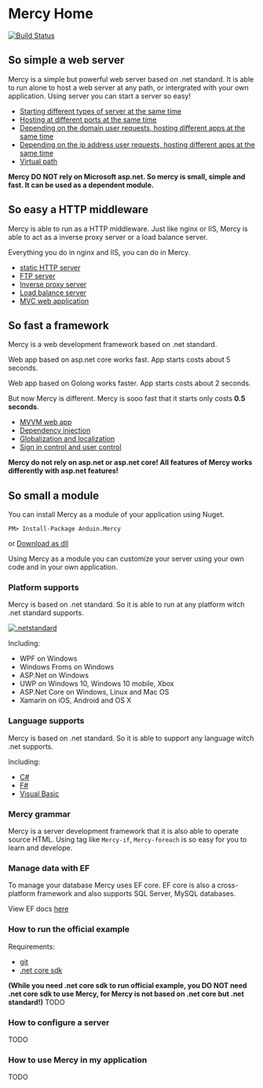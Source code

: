 # Mercy Home
[![Build Status](https://travis-ci.org/Anduin2017/Mercy.svg?branch=master)](https://travis-ci.org/Anduin2017/Mercy)

## So simple a web server
Mercy is a simple but powerful web server based on .net standard. It is able to run alone to host a web server at any path, or intergrated with your own application. Using server you can start a server so easy!

- [Starting different types of server at the same time](#)
- [Hosting at different ports at the same time](#)
- [Depending on the domain user requests, hosting different apps at the same time](#)
- [Depending on the ip address user requests, hosting different apps at the same time](#)
- [Virtual path](#)

**Mercy DO NOT rely on Microsoft asp.net. So mercy is small, simple and fast. It can be used as a dependent module.**

## So easy a HTTP middleware
Mercy is able to run as a HTTP middleware. Just like nginx or IIS, Mercy is able to act as a inverse proxy server or a load balance server.

Everything you do in nginx and IIS, you can do in Mercy.

- [static HTTP server](#)
- [FTP server](#)
- [Inverse proxy server](#)
- [Load balance server](#)
- [MVC web application](#)

## So fast a framework
Mercy is a web development framework based on .net standard.

Web app based on asp.net core works fast. App starts costs about 5 seconds.

Web app based on Golong works faster. App starts costs about 2 seconds.

But now Mercy is different. Mercy is sooo fast that it starts only costs **0.5 seconds**.

- [MVVM web app](#)
- [Dependency injection](#)
- [Globalization and localization](#)
- [Sign in control and user control](#)

**Mercy do not rely on asp.net or asp.net core! All features of Mercy works differently with asp.net features!**

## So small a module
You can install Mercy as a module of your application using Nuget.

`PM> Install-Package Anduin.Mercy`

or [Download as dll](#)

Using Mercy as a module you can customize your server using your own code and in your own application.

### Platform supports
Mercy is based on .net standard. So it is able to run at any platform witch .net standard supports.

[![.netstandard](https://msdnshared.blob.core.windows.net/media/2016/09/dotnet-tomorrow.png)](https://blogs.msdn.microsoft.com/dotnet/2016/09/26/introducing-net-standard/)

Including:
- WPF on Windows
- Windows Froms on Windows
- ASP.Net on Windows
- UWP on Windows 10, Windows 10 mobile, Xbox
- ASP.Net Core on Windows, Linux and Mac OS
- Xamarin on iOS, Android and OS X

### Language supports
Mercy is based on .net standard. So it is able to support any language witch .net supports.

Including:
- [C#](#)
- [F#]()
- [Visual Basic](#)

### Mercy grammar
Mercy is a server development framework that it is also able to operate source HTML. Using tag like `Mercy-if`, `Mercy-foreach` is so easy for you to learn and develope.

### Manage data with EF
To manage your database Mercy uses EF core. EF core is also a cross-platform framework and also supports SQL Server, MySQL databases.

View EF docs [here](#)

### How to run the official example

Requirements:
- [git](#)
- [.net core sdk](#)

**(While you need .net core sdk to run official example, you DO NOT need .net core sdk to use Mercy, for Mercy is not based on .net core but .net standard!)**
TODO

### How to configure a server

TODO

### How to use Mercy in my application

TODO
